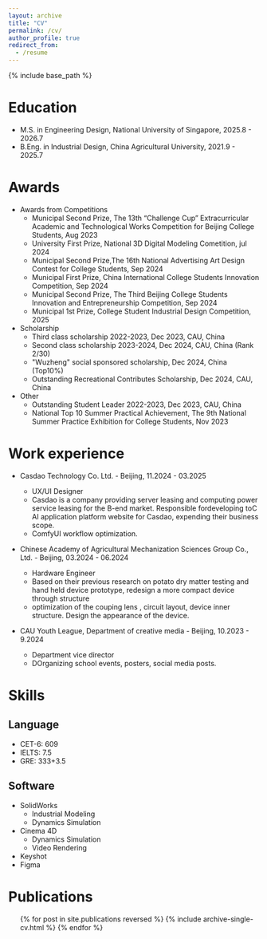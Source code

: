 ```yaml
---
layout: archive
title: "CV"
permalink: /cv/
author_profile: true
redirect_from:
  - /resume
---
```


{% include base_path %}

Education
======
* M.S. in Engineering Design, National University of Singapore, 2025.8 - 2026.7
* B.Eng. in Industrial Design, China Agricultural University, 2021.9 - 2025.7

# Awards
* Awards from Competitions
  * Municipal Second Prize, The 13th “Challenge Cup” Extracurricular Academic and Technological Works Competition for Beijing College Students, Aug 2023
  * University First Prize, National 3D Digital Modeling Cometition, jul 2024
  * Municipal Second Prize,The 16th National Advertising Art Design Contest for College Students, Sep 2024
  * Municipal First Prize, China International College Students Innovation Competition, Sep 2024
  * Municipal Second Prize, The Third Beijing College Students Innovation and Entrepreneurship Competition, Sep 2024
  * Municipal 1st Prize, College Student Industrial Design Competition, 2025
* Scholarship
  * Third class scholarship 2022-2023,  Dec 2023, CAU, China
  * Second class scholarship 2023-2024,  Dec 2024, CAU, China (Rank 2/30)
  * "Wuzheng" social sponsored scholarship, Dec 2024, China (Top10%)
  * Outstanding Recreational Contributes Scholarship, Dec 2024, CAU, China
* Other
  * Outstanding Student Leader 2022-2023,  Dec 2023, CAU, China
  * National Top 10 Summer Practical Achievement, The 9th National Summer Practice Exhibition for College Students, Nov 2023


Work experience
======
* Casdao Technology Co. Ltd. - Beijing, 11.2024 - 03.2025
  * UX/UI Designer
  * Casdao is a company providing server leasing and computing power service leasing for the B-end market. Responsible fordeveloping toC AI application platform website for Casdao, expending their business scope.
  * ComfyUI workflow optimization.

* Chinese Academy of Agricultural Mechanization Sciences Group Co., Ltd. - Beijing, 03.2024 - 06.2024
  * Hardware Engineer
  * Based on their previous research on potato dry matter testing and hand held device prototype, redesign a more compact device through structure
  * optimization of the couping lens , circuit layout, device inner structure. Design the appearance of the device.

* CAU Youth League, Department of creative media - Beijing, 10.2023 - 9.2024
  * Department vice director
  * DOrganizing school events, posters, social media posts.
  
Skills
======
## Language
* CET-6: 609
* IELTS: 7.5
* GRE: 333+3.5


## Software
* SolidWorks
  * Industrial Modeling
  * Dynamics Simulation
* Cinema 4D
  * Dynamics Simulation
  * Video Rendering
* Keyshot
* Figma

Publications
======
  <ul>{% for post in site.publications reversed %}
    {% include archive-single-cv.html %}
  {% endfor %}</ul>

